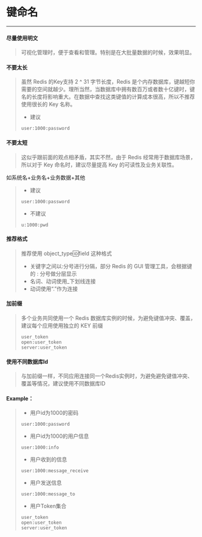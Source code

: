 # 键命名

---
#### 尽量使用明文

>可视化管理时，便于查看和管理。特别是在大批量数据的时候，效果明显。

#### **不要太长**

> 虽然 Redis 的Key支持 2 ^ 31 字节长度，Redis 是个内存数据库，键越短你需要的空间就越少。理所当然，当数据库中拥有数百万或者数十亿键时，键名的长度将影响重大。在数据中查找这类键值的计算成本很高，所以不推荐使用很长的 Key 名称。
>
> * 建议
>
> ```
> user:1000:password
> ```

#### **不要太短**

> 这似乎跟前面的观点相矛盾，其实不然，由于 Redis 经常用于数据库场景，所以对于 Key 命名时，建议尽量提高 Key 的可读性及业务关联性。
>
如系统名+业务名+业务数据+其他
> * 建议
>
> ```
> user:1000:password
> ```
> * 不建议
>
> ```
> u:1000:pwd
> ```



#### **推荐格式**

> 推荐使用 object\_type:id:field 这种格式
>
> * 关键字之间以:分号进行分隔，部分 Redis 的 GUI 管理工具，会根据键的 : 分号做分层显示
> * 名词、动词使用\_下划线连接
> * 动词使用“\.”作为连接



#### **加前缀**

>多个业务共同使用一个 Redis 数据库实例的时候，为避免键值冲突、覆盖，建议每个应用使用独立的 KEY 前缀
> ```
> user_token
> open:user_token
> server:user_token
> ```


#### **使用不同数据库Id**

>与加前缀一样，不同应用连接同一个Redis实例时，为避免避免键值冲突、覆盖等情况，建议使用不同数据库ID




#### Example：

> * 用户id为1000的密码
>
> ```Redis
> user:1000:password
> ```
>
> * 用户id为1000的用户信息
>
> ```Redis
> user:1000:info
> ```
>
> * 用户收到的信息
>
> ```Redis
> user:1000:message_receive
> ```
>
> * 用户发送信息
>
> ```
> user:1000:message_to
> ```
>
> * 用户Token集合
>
> ```
> user_token
> open:user_token
> server:user_token
> ```



